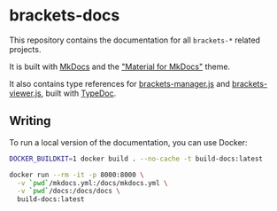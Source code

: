 # brackets-docs

This repository contains the documentation for all `brackets-*` related projects.

It is built with [MkDocs](https://www.mkdocs.org/) and the ["Material for MkDocs"](https://squidfunk.github.io/mkdocs-material/) theme.

It also contains type references for [brackets-manager.js](https://github.com/Drarig29/brackets-manager.js) and [brackets-viewer.js](https://github.com/Drarig29/brackets-viewer.js), built with [TypeDoc](http://typedoc.org/).

## Writing

To run a local version of the documentation, you can use Docker:

```bash
DOCKER_BUILDKIT=1 docker build . --no-cache -t build-docs:latest
```

```bash
docker run --rm -it -p 8000:8000 \
  -v `pwd`/mkdocs.yml:/docs/mkdocs.yml \
  -v `pwd`/docs:/docs/docs \
  build-docs:latest
```